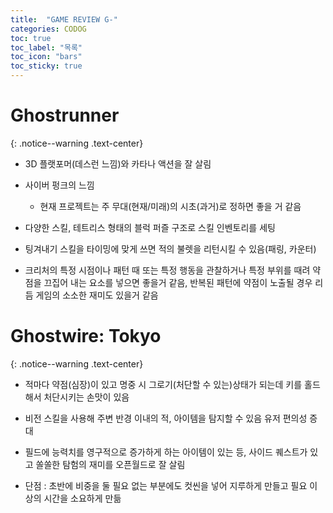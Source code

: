 ```yaml
---
title:  "GAME REVIEW G-"
categories: CODOG
toc: true
toc_label: "목록"
toc_icon: "bars"
toc_sticky: true
---
```


# Ghostrunner
{: .notice--warning .text-center}

- 3D 플랫포머(데스런 느낌)와 카타나 액션을 잘 살림

- 사이버 펑크의 느낌
  + 현재 프로젝트는 주 무대(현재/미래)의 시초(과거)로 정하면 좋을 거 같음

- 다양한 스킬, 테트리스 형태의 블럭 퍼즐 구조로 스킬 인벤토리를 세팅
- 팅겨내기 스킬을 타이밍에 맞게 쓰면 적의 불렛을 리턴시킬 수 있음(패링, 카운터)
+ 크리처의 특정 시점이나 패턴 때 또는 특정 행동을 관찰하거나 특정 부위를 때려 약점을 끄집어 내는 요소를 넣으면 좋을거 같음, 반복된 패턴에 약점이 노출될 경우 리듬 게임의 소소한 재미도 있을거 같음

# Ghostwire: Tokyo
{: .notice--warning .text-center}

- 적마다 약점(심장)이 있고 명중 시 그로기(처단할 수 있는)상태가 되는데 키를 홀드해서 처단시키는 손맛이 있음

- 비전 스킬을 사용해 주변 반경 이내의 적, 아이템을 탐지할 수 있음 유저 편의성 증대

- 필드에 능력치를 영구적으로 증가하게 하는 아이템이 있는 등, 사이드 퀘스트가 있고 쏠쏠한 탐험의 재미를 오픈월드로 잘 살림

- 단점 : 초반에 비중을 둘 필요 없는 부분에도 컷씬을 넣어 지루하게 만들고 필요 이상의 시간을 소요하게 만듦